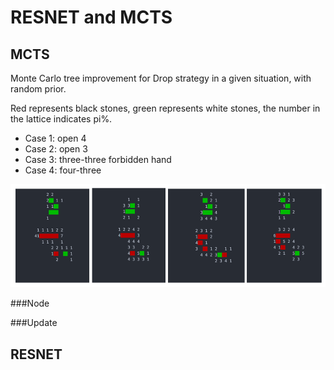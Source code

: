 # RESNET and MCTS

## MCTS

Monte Carlo tree improvement for Drop strategy in a given situation, with random prior.

Red represents black stones, green represents white stones, the number in the lattice indicates pi%.

* Case 1: open 4
* Case 2: open 3
* Case 3: three-three forbidden hand
* Case 4: four-three


<img src="../docs/fourcases.png">

###Node

###Update


## RESNET